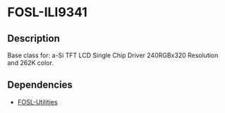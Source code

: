 # FOSL-ILI9341

## Description

Base class for: a-Si TFT LCD Single Chip Driver 240RGBx320 Resolution and 262K color.

## Dependencies

* [FOSL-Utilities]

[FOSL-Utilities]: https://github.com/martinmake/FOSL-Utilities
